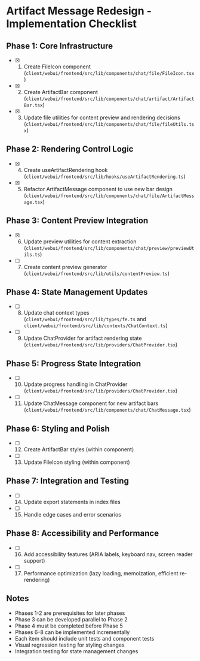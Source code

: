 # Artifact Message Redesign - Implementation Checklist

## Phase 1: Core Infrastructure
- [x] 1. Create FileIcon component (`client/webui/frontend/src/lib/components/chat/file/FileIcon.tsx`)
- [x] 2. Create ArtifactBar component (`client/webui/frontend/src/lib/components/chat/artifact/ArtifactBar.tsx`)
- [x] 3. Update file utilities for content preview and rendering decisions (`client/webui/frontend/src/lib/components/chat/file/fileUtils.tsx`)

## Phase 2: Rendering Control Logic
- [x] 4. Create useArtifactRendering hook (`client/webui/frontend/src/lib/hooks/useArtifactRendering.ts`)
- [x] 5. Refactor ArtifactMessage component to use new bar design (`client/webui/frontend/src/lib/components/chat/file/ArtifactMessage.tsx`)

## Phase 3: Content Preview Integration
- [x] 6. Update preview utilities for content extraction (`client/webui/frontend/src/lib/components/chat/preview/previewUtils.ts`)
- [ ] 7. Create content preview generator (`client/webui/frontend/src/lib/utils/contentPreview.ts`)

## Phase 4: State Management Updates
- [ ] 8. Update chat context types (`client/webui/frontend/src/lib/types/fe.ts` and `client/webui/frontend/src/lib/contexts/ChatContext.ts`)
- [ ] 9. Update ChatProvider for artifact rendering state (`client/webui/frontend/src/lib/providers/ChatProvider.tsx`)

## Phase 5: Progress State Integration
- [ ] 10. Update progress handling in ChatProvider (`client/webui/frontend/src/lib/providers/ChatProvider.tsx`)
- [ ] 11. Update ChatMessage component for new artifact bars (`client/webui/frontend/src/lib/components/chat/ChatMessage.tsx`)

## Phase 6: Styling and Polish
- [ ] 12. Create ArtifactBar styles (within component)
- [ ] 13. Update FileIcon styling (within component)

## Phase 7: Integration and Testing
- [ ] 14. Update export statements in index files
- [ ] 15. Handle edge cases and error scenarios

## Phase 8: Accessibility and Performance
- [ ] 16. Add accessibility features (ARIA labels, keyboard nav, screen reader support)
- [ ] 17. Performance optimization (lazy loading, memoization, efficient re-rendering)

## Notes
- Phases 1-2 are prerequisites for later phases
- Phase 3 can be developed parallel to Phase 2
- Phase 4 must be completed before Phase 5
- Phases 6-8 can be implemented incrementally
- Each item should include unit tests and component tests
- Visual regression testing for styling changes
- Integration testing for state management changes
